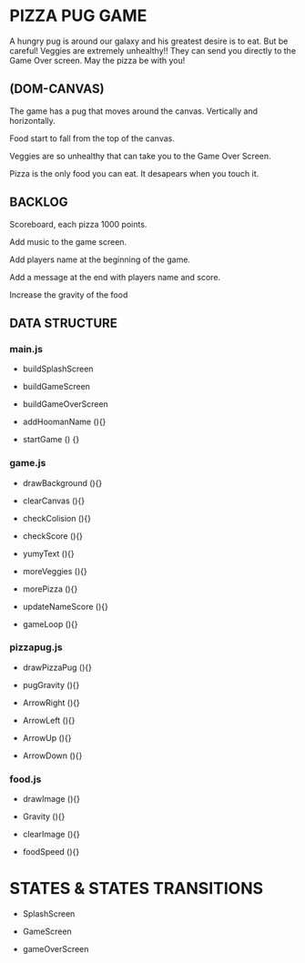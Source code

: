 # PIZZA PUG GAME

A hungry pug is around our galaxy and his greatest desire is to eat. But be careful!
Veggies are extremely unhealthy!! They can send you directly to the Game Over screen.
May the pizza be with you!

## (DOM-CANVAS)

The game has a pug that moves around the canvas. Vertically and horizontally.

Food start to fall from the top of the canvas.

Veggies are so unhealthy that can take you to the Game Over Screen.

Pizza is the only food you can eat. It desapears when you touch it.

## BACKLOG

Scoreboard, each pizza 1000 points.

Add music to the game screen.

Add players name at the beginning of the game.

Add a message at the end with players name and score.

Increase the gravity of the food

## DATA STRUCTURE

### main.js

- buildSplashScreen

- buildGameScreen

- buildGameOverScreen

- addHoomanName (){}

- startGame () {}

### game.js

- drawBackground (){}

- clearCanvas (){}

- checkColision (){}

- checkScore (){}

- yumyText (){}

- moreVeggies (){}

- morePizza (){}

- updateNameScore (){}

- gameLoop (){}

### pizzapug.js

- drawPizzaPug (){}

- pugGravity (){}

- ArrowRight (){}

- ArrowLeft (){}

- ArrowUp (){}

- ArrowDown (){}

### food.js

- drawImage (){}

- Gravity (){}

- clearImage (){}

- foodSpeed (){}

# STATES & STATES TRANSITIONS

- SplashScreen

- GameScreen

- gameOverScreen
